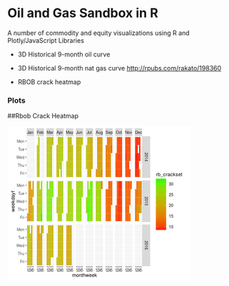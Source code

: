 # Oil and Gas Sandbox in R
A number of commodity and equity visualizations using R and Plotly/JavaScript Libraries

* 3D Historical 9-month oil curve
* 3D Historical 9-month nat gas curve
     http://rpubs.com/rakato/198360

* RBOB crack heatmap

### Plots

##Rbob Crack Heatmap

![rbob](rbob_heatmap.png) 
